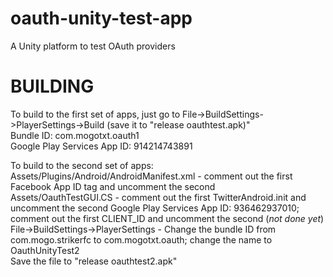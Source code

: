 oauth-unity-test-app
====================

A Unity platform to test OAuth providers

BUILDING
========
To build to the first set of apps, just go to File->BuildSettings->PlayerSettings->Build (save it to "release oauthtest.apk)"  
Bundle ID: com.mogotxt.oauth1  
Google Play Services App ID: 914214743891

To build to the second set of apps:  
Assets/Plugins/Android/AndroidManifest.xml - comment out the first Facebook App ID tag and uncomment the second  
Assets/OauthTestGUI.CS - comment out the first TwitterAndroid.init and uncomment the second
Google Play Services App ID: 936462937010; comment out the first CLIENT_ID and uncomment the second (*not done yet*)  
File->BuildSettings->PlayerSettings - Change the bundle ID from com.mogo.strikerfc to com.mogotxt.oauth; change the name to OauthUnityTest2  
Save the file to "release oauthtest2.apk"
